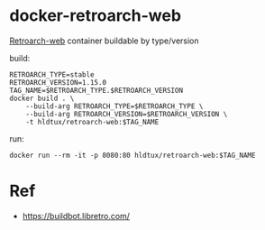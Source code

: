 # docker-retroarch-web

[Retroarch-web](https://hub.docker.com/r/hldtux/retroarch-web) container buildable by type/version


build:

```shell
RETROARCH_TYPE=stable
RETROARCH_VERSION=1.15.0
TAG_NAME=$RETROARCH_TYPE.$RETROARCH_VERSION
docker build . \
    --build-arg RETROARCH_TYPE=$RETROARCH_TYPE \
    --build-arg RETROARCH_VERSION=$RETROARCH_VERSION \
    -t hldtux/retroarch-web:$TAG_NAME
````

run:

```shell
docker run --rm -it -p 8080:80 hldtux/retroarch-web:$TAG_NAME
```

# Ref

* https://buildbot.libretro.com/
